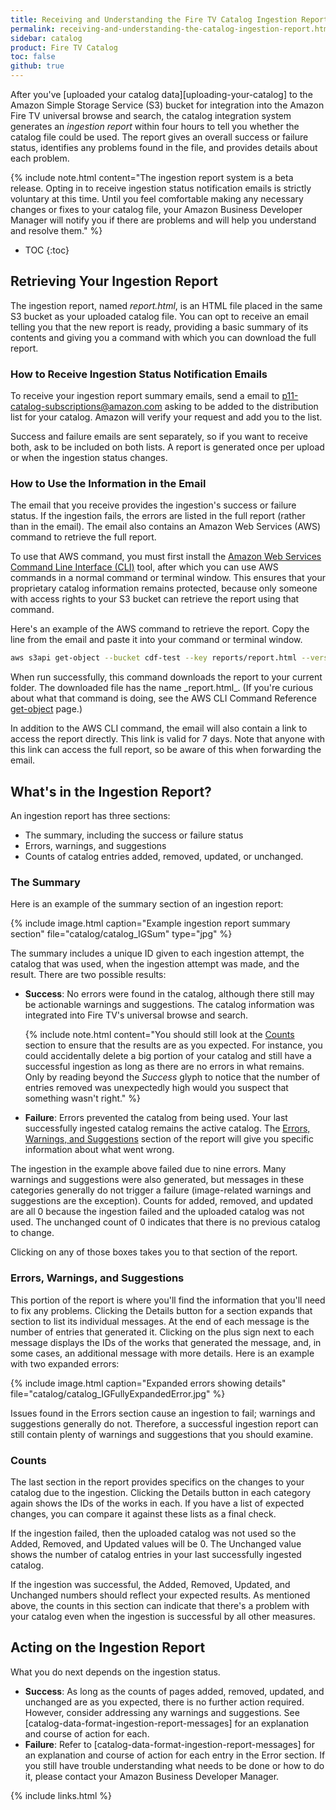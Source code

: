 ```yaml
---
title: Receiving and Understanding the Fire TV Catalog Ingestion Report
permalink: receiving-and-understanding-the-catalog-ingestion-report.html
sidebar: catalog
product: Fire TV Catalog
toc: false
github: true
---
```


After you've [uploaded your catalog data][uploading-your-catalog] to the Amazon Simple Storage Service (S3) bucket for integration into the Amazon Fire TV universal browse and search, the catalog integration system generates an _ingestion report_ within four hours to tell you whether the catalog file could be used. The report gives an overall success or failure status, identifies any problems found in the file, and provides details about each problem.

{% include note.html content="The ingestion report system is a beta release. Opting in to receive ingestion status notification emails is strictly voluntary at this time. Until you feel comfortable making any necessary changes or fixes to your catalog file, your Amazon Business Developer Manager will notify you if there are problems and will help you understand and resolve them." %}

* TOC
{:toc}

## Retrieving Your Ingestion Report

The ingestion report, named _report.html_, is an HTML file placed in the same S3 bucket as your uploaded catalog file. You can opt to receive an email telling you that the new report is ready, providing a basic summary of its contents and giving you a command with which you can download the full report. 

### How to Receive Ingestion Status Notification Emails

To receive your ingestion report summary emails, send a email to [p11-catalog-subscriptions@amazon.com](mailto:p11-catalog-subscriptions@amazon.com) asking to be added to the distribution list for your catalog. Amazon will verify your request and add you to the list.

Success and failure emails are sent separately, so if you want to receive both, ask to be included on both lists. A report is generated once per upload or when the ingestion status changes.

### How to Use the Information in the Email

The email that you receive provides the ingestion's success or failure status. If the ingestion fails, the errors are listed in the full report (rather than in the email). The email also contains an Amazon Web Services (AWS) command to retrieve the full report.

To use that AWS command, you must first install the [Amazon Web Services Command Line Interface (CLI)](https://aws.amazon.com/cli/ "Amazon Web Services Command Line Interface") tool, after which you can use AWS commands in a normal command or terminal window. This ensures that your proprietary catalog information remains protected, because only someone with access rights to your S3 bucket can retrieve the report using that command.

Here's an example of the AWS command to retrieve the report. Copy the line from the email and paste it into your command or terminal window.

```bash
aws s3api get-object --bucket cdf-test --key reports/report.html --version-id FciuqMvVh2oWFv726L6Ytf8ECLbO6Kj0 report.html
```

When run successfully, this command downloads the report to your current folder. The downloaded file has the name \_report.html_. (If you're curious about what that command is doing, see the AWS CLI Command Reference [get-object](http://docs.aws.amazon.com/cli/latest/reference/s3api/get-object.html) page.)

In addition to the AWS CLI command, the email will also contain a link to access the report directly. This link is valid for 7 days. Note that anyone with this link can access the full report, so be aware of this when forwarding the email.

## What's in the Ingestion Report?

An ingestion report has three sections:

*   The summary, including the success or failure status
*   Errors, warnings, and suggestions
*   Counts of catalog entries added, removed, updated, or unchanged.

### The Summary

Here is an example of the summary section of an ingestion report:

{% include image.html caption="Example ingestion report summary section" file="catalog/catalog_IGSum" type="jpg" %}

The summary includes a unique ID given to each ingestion attempt, the catalog that was used, when the ingestion attempt was made, and the result. There are two possible results:

*   **Success**: No errors were found in the catalog, although there still may be actionable warnings and suggestions. The catalog information was integrated into Fire TV's universal browse and search.

    {% include note.html content="You should still look at the [Counts](#counts) section to ensure that the results are as you expected. For instance, you could accidentally delete a big portion of your catalog and still have a successful ingestion as long as there are no errors in what remains. Only by reading beyond the <i>Success</i> glyph to notice that the number of entries removed was unexpectedly high would you suspect that something wasn't right." %}

*   **Failure**: Errors prevented the catalog from being used. Your last successfully ingested catalog remains the active catalog. The [Errors, Warnings, and Suggestions](#ews) section of the report will give you specific information about what went wrong.

The ingestion in the example above failed due to nine errors. Many warnings and suggestions were also generated, but messages in these categories generally do not trigger a failure (image-related warnings and suggestions are the exception). Counts for added, removed, and updated are all 0 because the ingestion failed and the uploaded catalog was not used. The unchanged count of 0 indicates that there is no previous catalog to change.

Clicking on any of those boxes takes you to that section of the report.

### Errors, Warnings, and Suggestions

This portion of the report is where you'll find the information that you'll need to fix any problems. Clicking the Details button for a section expands that section to list its individual messages. At the end of each message is the number of entries that generated it. Clicking on the plus sign next to each message displays the IDs of the works that generated the message, and, in some cases, an additional message with more details. Here is an example with two expanded errors:

{% include image.html caption="Expanded errors showing details" file="catalog/catalog_IGFullyExpandedError.jpg" %}

Issues found in the Errors section cause an ingestion to fail; warnings and suggestions generally do not. Therefore, a successful ingestion report can still contain plenty of warnings and suggestions that you should examine.

### Counts

The last section in the report provides specifics on the changes to your catalog due to the ingestion. Clicking the Details button in each category again shows the IDs of the works in each. If you have a list of expected changes, you can compare it against these lists as a final check.

If the ingestion failed, then the uploaded catalog was not used so the Added, Removed, and Updated values will be 0\. The Unchanged value shows the number of catalog entries in your last successfully ingested catalog.

If the ingestion was successful, the Added, Removed, Updated, and Unchanged numbers should reflect your expected results. As mentioned above, the counts in this section can indicate that there's a problem with your catalog even when the ingestion is successful by all other measures.

## Acting on the Ingestion Report

What you do next depends on the ingestion status.

*   **Success**: As long as the counts of pages added, removed, updated, and unchanged are as you expected, there is no further action required. However, consider addressing any warnings and suggestions. See [catalog-data-format-ingestion-report-messages] for an explanation and course of action for each.
*   **Failure**: Refer to [catalog-data-format-ingestion-report-messages] for an explanation and course of action for each entry in the Error section. If you still have trouble understanding what needs to be done or how to do it, please contact your Amazon Business Developer Manager.

{% include links.html %}
